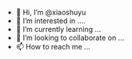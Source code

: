 - 👋 Hi, I’m @xiaoshuyu
- 👀 I’m interested in ....
- 🌱 I’m currently learning ...
- 💞️ I’m looking to collaborate on ...
- 📫 How to reach me ...

<!---
xiaoshuyu/xiaoshuyu is a ✨ special ✨ repository because its `README.md` (this file) appears on your GitHub profile.
You can click the Preview link to take a look at your changes.
--->
